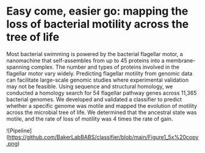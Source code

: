 # Easy come, easier go: mapping the loss of bacterial motility across the tree of life

Most bacterial swimming is powered by the bacterial flagellar motor, a nanomachine that self-assembles from up to 45 proteins into a membrane-spanning complex. The number and types of proteins involved in the flagellar motor vary widely. Predicting flagellar motility from genomic data can facilitate large-scale genomic studies where experimental validation may not be feasible. Using sequence and structural homology, we conducted a homology search for 54 flagellar pathway genes across 11,365 bacterial genomes. We developed and validated a classifier to predict whether a specific genome was motile and mapped the evolution of motility across the microbial tree of life. We determined that the ancestral state was motile, and the rate of loss of motility was 4 times the rate of gain.

![Pipeline] (https://github.com/BakerLabBABS/classifier/blob/main/Figure1_5x%20copy.png)
